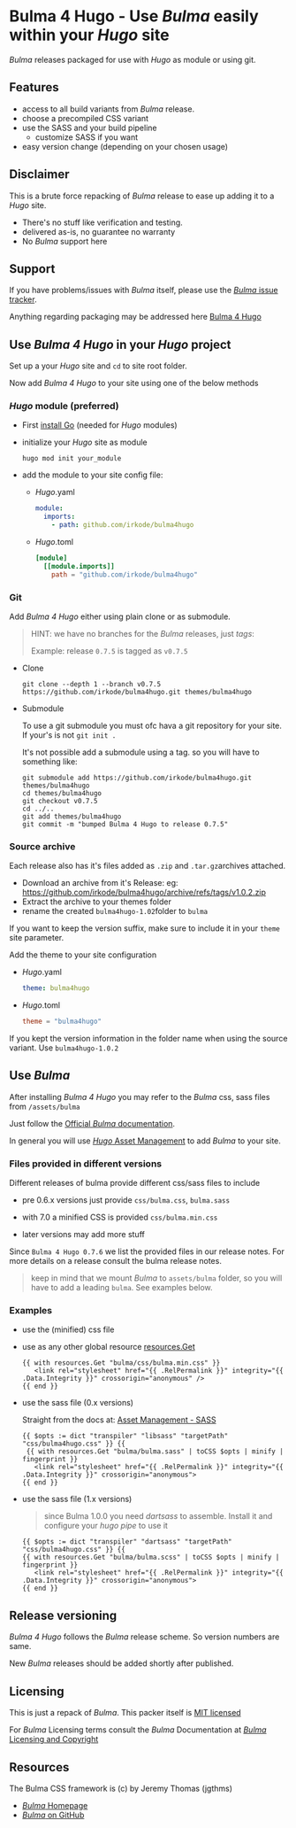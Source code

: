 # **Bulma 4 Hugo** - Use _Bulma_ easily within your _Hugo_ site

_Bulma_ releases packaged for use with _Hugo_ as module or using git.

## Features

- access to all build variants from _Bulma_ release.
- choose a precompiled CSS variant
- use the SASS and your build pipeline
  - customize SASS if you want
- easy version change (depending on your chosen usage)

## Disclaimer

This is a brute force repacking of _Bulma_ release to ease up adding it to a _Hugo_ site.

- There's no stuff like verification and testing.
- delivered as-is, no guarantee no warranty
- No _Bulma_ support here

## Support

If you have problems/issues with _Bulma_ itself, please use the [_Bulma_ issue tracker](https://github.com/jgthms/bulma/issues).

Anything regarding packaging may be addressed here [Bulma 4 Hugo](https://github.com/irkode/bulma4hugo)

## Use _Bulma 4 Hugo_ in your _Hugo_ project

Set up a your _Hugo_ site and `cd` to site root folder.

Now add _Bulma 4 Hugo_ to your site using one of the below methods

### _Hugo_ module (preferred)

- First [install Go](https://go.dev/doc/install) (needed for _Hugo_ modules)

- initialize your _Hugo_ site as module

  `hugo mod init your_module`

- add the module to your site config file:

  - _Hugo_.yaml

    ```yaml
    module:
      imports:
        - path: github.com/irkode/bulma4hugo
    ```

  - _Hugo_.toml

    ```toml
    [module]
      [[module.imports]]
        path = "github.com/irkode/bulma4hugo"
    ```

### Git

Add _Bulma 4 Hugo_ either using plain clone or as submodule.

> HINT: we have no branches for the _Bulma_ releases, just _tags_:
>
> Example: release `0.7.5` is tagged as `v0.7.5`

- Clone

  ```
  git clone --depth 1 --branch v0.7.5 https://github.com/irkode/bulma4hugo.git themes/bulma4hugo
  ```

- Submodule

  To use a git submodule you must ofc hava a git repository for your site. If your's is not `git init .`

  It's not possible add a submodule using a tag. so you will have to something like:

  ```
  git submodule add https://github.com/irkode/bulma4hugo.git themes/bulma4hugo
  cd themes/bulma4hugo
  git checkout v0.7.5
  cd ../..
  git add themes/bulma4hugo
  git commit -m "bumped Bulma 4 Hugo to release 0.7.5"
  ```

### Source archive

Each release also has it's files added as `.zip` and `.tar.gz`archives attached.

- Download an archive from it's Release: eg: https://github.com/irkode/bulma4hugo/archive/refs/tags/v1.0.2.zip
- Extract the archive to your themes folder
- rename the created `bulma4hugo-1.02`folder to `bulma`

If you want to keep the version suffix, make sure to include it in your `theme` site parameter.

Add the theme to your site configuration

- _Hugo_.yaml

  ```yaml
  theme: bulma4hugo
  ```

- _Hugo_.toml

  ```toml
  theme = "bulma4hugo"
  ```

If you kept the version information in the folder name when using the source variant. Use `bulma4hugo-1.0.2`

## Use _Bulma_

After installing _Bulma 4 Hugo_ you may refer to the _Bulma_ css, sass files from `/assets/bulma`

Just follow the [Official _Bulma_ documentation](https://Bulma.io/).

In general you will use [_Hugo_ Asset Management](https://gohugo.io/categories/asset-management/) to add _Bulma_ to your site.

### Files provided in different versions

Different releases of bulma provide different css/sass files to include

- pre 0.6.x versions just provide `css/bulma.css`, `bulma.sass`

- with 7.0 a minified CSS is provided `css/bulma.min.css`

- later versions may add more stuff

Since `Bulma 4 Hugo 0.7.6` we list the provided files in our release notes. For more details on a release consult the bulma release notes.

> keep in mind that we mount _Bulma_ to `assets/bulma` folder, so you will have to add a leading `bulma`. See examples below.

### Examples

- use the (minified) css file

- use as any other global resource [resources.Get](https://gohugo.io/functions/resources/get/)

  ```shell
  {{ with resources.Get "bulma/css/bulma.min.css" }}
     <link rel="stylesheet" href="{{ .RelPermalink }}" integrity="{{ .Data.Integrity }}" crossorigin="anonymous" />
  {{ end }}
  ```

- use the sass file (0.x versions)

  Straight from the docs at: [Asset Management - SASS](https://gohugo.io/hugo-pipes/transpile-sass-to-css/)

  ```
  {{ $opts := dict "transpiler" "libsass" "targetPath" "css/bulma4hugo.css" }} {{
   {{ with resources.Get "bulma/bulma.sass" | toCSS $opts | minify | fingerprint }}
     <link rel="stylesheet" href="{{ .RelPermalink }}" integrity="{{ .Data.Integrity }}" crossorigin="anonymous">
  {{ end }}
  ```

- use the sass file (1.x versions)

  > since Bulma 1.0.0 you need _dartsass_ to assemble. Install it and configure your _hugo pipe_ to use it

  ```
  {{ $opts := dict "transpiler" "dartsass" "targetPath" "css/bulma4hugo.css" }} {{
  {{ with resources.Get "bulma/bulma.scss" | toCSS $opts | minify | fingerprint }}
     <link rel="stylesheet" href="{{ .RelPermalink }}" integrity="{{ .Data.Integrity }}" crossorigin="anonymous">
  {{ end }}
  ```

## Release versioning

_Bulma 4 Hugo_ follows the _Bulma_ release scheme. So version numbers are same.

New _Bulma_ releases should be added shortly after published.

## Licensing

This is just a repack of _Bulma_. This packer itself is [MIT licensed](./LICENSE)

For _Bulma_ Licensing terms consult the _Bulma_ Documentation at [_Bulma_ Licensing and Copyright](https://github.com/jgthms/bulma#copyright-and-license-)

## Resources

The Bulma CSS framework is (c) by Jeremy Thomas (jgthms)

- [_Bulma_ Homepage](https://bulma.io/)
- [_Bulma_ on GitHub](https://github.com/jgthms/bulma)
